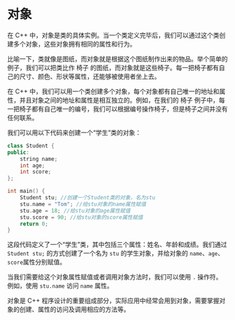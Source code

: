 # 对象

在 C++ 中，对象是类的具体实例。当一个类定义完毕后，我们可以通过这个类创建多个对象，这些对象拥有相同的属性和行为。

比喻一下，类就像是图纸，而对象就是根据这个图纸制作出来的物品。举个简单的例子，我们可以把类比作 椅子 的图纸，而对象就是这些椅子。每一把椅子都有自己的尺寸、颜色、形状等属性，还能够被使用者坐上去。

在 C++ 中，我们可以用一个类创建多个对象，每个对象都有自己唯一的地址和属性，并且对象之间的地址和属性是相互独立的。例如，在我们的 椅子 例子中，每一把椅子都有自己唯一的编号，我们可以根据编号操作椅子，但是椅子之间并没有任何联系。

我们可以用以下代码来创建一个“学生”类的对象：

```c++
class Student {
public:
    string name;
    int age;
    int score;
};

int main() {
    Student stu; //创建一个Student类的对象，名为stu
    stu.name = "Tom"; //给stu对象的name属性赋值
    stu.age = 18; //给stu对象的age属性赋值
    stu.score = 90; //给stu对象的score属性赋值
    return 0;
}
```

这段代码定义了一个“学生”类，其中包括三个属性：姓名、年龄和成绩。我们通过 `Student stu;` 的方式创建了一个名为 `stu` 的学生对象，并给对象的 `name`、`age`、`score`属性分别赋值。

当我们需要给这个对象属性赋值或者调用对象方法时，我们可以使用 `.` 操作符。例如，使用 `stu.name` 访问 `name` 属性。

对象是 C++ 程序设计的重要组成部分，实际应用中经常会用到对象，需要掌握对象的创建、属性的访问及调用相应的方法等。
